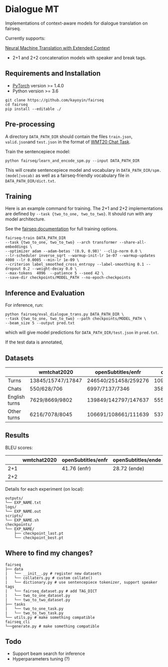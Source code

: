 # Dialogue MT

Implementations of context-aware models for dialogue translation on fairseq.

Currently supports:

<a href="https://arxiv.org/pdf/1708.05943.pdf"> Neural Machine Translation with Extended Context</a>

* 2+1 and 2+2 concatenation models with speaker and break tags.

## Requirements and Installation

* [PyTorch](http://pytorch.org/) version >= 1.4.0
* Python version >= 3.6

```shell
git clone https://github.com/kayoyin/fairseq
cd fairseq
pip install --editable ./
```

## Pre-processing

A directory `DATA_PATH_DIR` should contain the files `train.json`, `valid.json`and `test.json` in the format of [WMT20 Chat Task](http://www.statmt.org/wmt20/chat-task.html).

Train the sentencepiece model:

```shell
python fairseq/learn_and_encode_spm.py --input DATA_PATH_DIR
```

This will create sentencepiece model and vocabulary in `DATA_PATH_DIR/spm.(model|vocab)` as well as a fairseq-friendly vocabulary file in `DATA_PATH_DIR/dict.txt`.

## Training

Here is an example command for training. The 2+1 and 2+2 implementations are defined by `--task {two_to_one, two_to_two}`. It should run with any model architecture.

See the [fairseq documentation](https://fairseq.readthedocs.io/en/latest/command_line_tools.html#fairseq-train) for full training options.

```shell
fairseq-train DATA_PATH_DIR
--task {two_to_one, two_to_two} --arch transformer --share-all-embeddings \
--optimizer adam --adam-betas '(0.9, 0.98)' --clip-norm 0.0 \
--lr-scheduler inverse_sqrt --warmup-init-lr 1e-07 --warmup-updates 4000 --lr 0.0005 --min-lr 1e-09 \
--criterion label_smoothed_cross_entropy --label-smoothing 0.1 --dropout 0.2 --weight-decay 0.0 \
--max-tokens  4096  --patience 5 --seed 42 \
--save-dir checkpoints/MODEL_PATH --no-epoch-checkpoints
```

## Inference and Evaluation

For inference, run:

```shell
python fairseq/eval_dialogue_trans.py DATA_PATH_DIR \
--task {two_to_one, two_to_two} --path checkpoints/MODEL_PATH \
--beam_size 5 --output pred.txt
```

which will give model predictions for `DATA_PATH_DIR/test.json` in `pred.txt`.

If the test data is annotated,

## Datasets


|  | wmtchat2020 | openSubtitles/enfr | openSubtitles/ende | openSubtitles/enet | openSubtitles/enru |
| - | - | - | - | - | - |
| Turns | 13845/15747/17847 | 246540/251458/259276 | 109241/111316/114633 | 174218/177376/182527 | 157880/161063/165949 |
| Chats | 550/628/706 | 6997/7137/7346 | 3582/3652/3760 | 4394/4482/4614 | 23126/23588/24282 |
| English turns | 7629/8669/9802 | 139849/142797/147637 | 55539/56572/58287 | 130598/133152/137362 | 157880/161063/165949 |
| Other turns | 6216/7078/8045 | 106691/108661/111639 | 53702/54744/56346 | 43620/44224/45165 | 133636/136346/140486 |

## Results

BLEU scores:


|   | wmtchat2020 | openSubtitles/enfr | openSubtitles/ende | openSubtitles/enet | openSubtitles/enru |
| - | - | - | - | - | - |
| 2+1 |   | 41.76 (enfr) | 28.72 (ende) | 26.32 (enet) | 20.08 (enru) |
| 2+2 |   |   |   |   |   |

Details for each experiment (on local):

```shell
outputs/
└── EXP_NAME.txt
logs/
└── EXP_NAME.out
scripts/
└── EXP_NAME.sh
checkpoints/
└── EXP_NAME/
    ├── checkpoint_last.pt
    └── checkpoint_best.pt
```

## Where to find my changes?

```shell
fairseq
├── data
|   └── __init__.py # register new datasets
|   └── collaters.py # custom collate()
|   └── dictionary.py # use sentencepiece tokenizer, support speaker tags
|   └── fairseq_dataset.py # add TAG_DICT
|   └── two_to_one_dataset.py 
|   └── two_to_two_dataset.py
├── tasks
|   └── two_to_one_task.py 
|   └── two_to_two_task.py 
└── utils.py # make something compatible
fairseq_cli
└──generate.py # make something compatible
```

## Todo

* Support beam search for inference
* Hyperparameters tuning (?)
